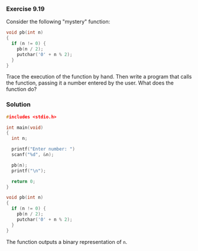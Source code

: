 ### Exercise 9.19
Consider the following "mystery" function:
```c
void pb(int n)
{
  if (n != 0) {
    pb(n / 2);
    putchar('0' + n % 2);
  }
}
```

Trace the execution of the function by hand. Then write a program that calls the function, passing it a number entered by the user. What does the function do?

### Solution
```c
#includes <stdio.h>

int main(void)
{
  int n;

  printf("Enter number: ")
  scanf("%d", &n);

  pb(n);
  printf("\n");

  return 0;
}

void pb(int n)
{
  if (n != 0) {
    pb(n / 2);
    putchar('0' + n % 2);
  }
}
```

The function outputs a binary representation of `n`.
